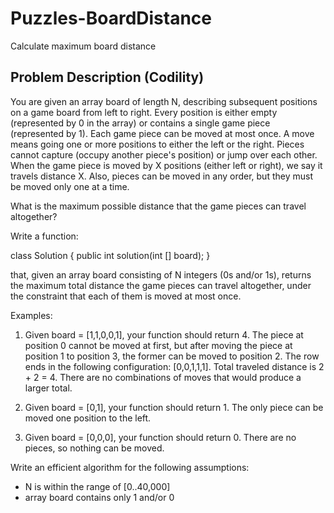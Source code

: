 # Puzzles-BoardDistance

Calculate maximum board distance

## Problem Description (Codility)

You are given an array board of length N, describing subsequent positions on a game
board from left to right. Every position is either empty (represented by 0 in the array)
or contains a single game piece (represented by 1). Each game piece can be moved at
most once. A move means going one or more positions to either the left or the right.
Pieces cannot capture (occupy another piece's position) or jump over each other.
When the game piece is moved by X positions (either left or right), we say it travels
distance X. Also, pieces can be moved in any order, but they must be moved only one
at a time.

What is the maximum possible distance that the game pieces can travel altogether?

Write a function:

class Solution { public int solution(int [] board); }

that, given an array board consisting of N integers (0s and/or 1s), returns the
maximum total distance the game pieces can travel altogether, under the constraint
that each of them is moved at most once.

Examples:

1. Given board = [1,1,0,0,1], your function should return 4. The piece at position 0
cannot be moved at first, but after moving the piece at position 1 to position 3, the
former can be moved to position 2. The row ends in the following configuration:
[0,0,1,1,1]. Total traveled distance is 2 + 2 = 4. There are no combinations of moves that
would produce a larger total.

2. Given board = [0,1], your function should return 1. The only piece can be moved one
position to the left.

3. Given board = [0,0,0], your function should return 0. There are no pieces, so nothing
can be moved.

Write an efficient algorithm for the following assumptions:

- N is within the range of [0..40,000]
- array board contains only 1 and/or 0
